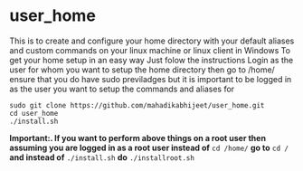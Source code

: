 # user_home
This is to create and configure your home directory with your default aliases and custom commands on your linux machine or linux client in Windows
To get your home setup in an easy way 
Just folow the instructions
Login as the user for whom you want to setup the home directory
then go to /home/ ensure that you do have sudo previladges but it is important to be logged in as the user you want to setup the commands and aliases for
```cd /home/
sudo git clone https://github.com/mahadikabhijeet/user_home.git
cd user_home
./install.sh
```
**Important:. If you want to perform above things on a root user then assuming you are logged in as a root user instead of** `cd /home/` **go to** `cd /` **and instead of** `./install.sh` **do** `./installroot.sh`

